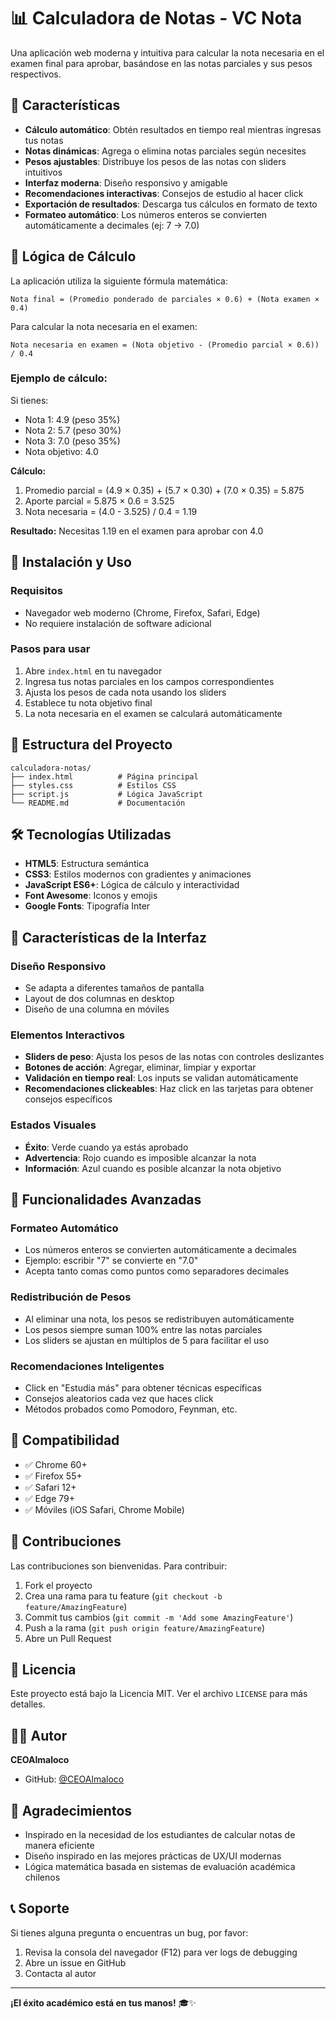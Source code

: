 # 📊 Calculadora de Notas - VC Nota

Una aplicación web moderna y intuitiva para calcular la nota necesaria en el examen final para aprobar, basándose en las notas parciales y sus pesos respectivos.

## 🎯 Características

- **Cálculo automático**: Obtén resultados en tiempo real mientras ingresas tus notas
- **Notas dinámicas**: Agrega o elimina notas parciales según necesites
- **Pesos ajustables**: Distribuye los pesos de las notas con sliders intuitivos
- **Interfaz moderna**: Diseño responsivo y amigable
- **Recomendaciones interactivas**: Consejos de estudio al hacer click
- **Exportación de resultados**: Descarga tus cálculos en formato de texto
- **Formateo automático**: Los números enteros se convierten automáticamente a decimales (ej: 7 → 7.0)

## 🧮 Lógica de Cálculo

La aplicación utiliza la siguiente fórmula matemática:

```
Nota final = (Promedio ponderado de parciales × 0.6) + (Nota examen × 0.4)
```

Para calcular la nota necesaria en el examen:

```
Nota necesaria en examen = (Nota objetivo - (Promedio parcial × 0.6)) / 0.4
```

### Ejemplo de cálculo:

Si tienes:
- Nota 1: 4.9 (peso 35%)
- Nota 2: 5.7 (peso 30%)
- Nota 3: 7.0 (peso 35%)
- Nota objetivo: 4.0

**Cálculo:**
1. Promedio parcial = (4.9 × 0.35) + (5.7 × 0.30) + (7.0 × 0.35) = 5.875
2. Aporte parcial = 5.875 × 0.6 = 3.525
3. Nota necesaria = (4.0 - 3.525) / 0.4 = 1.19

**Resultado:** Necesitas 1.19 en el examen para aprobar con 4.0

## 🚀 Instalación y Uso

### Requisitos
- Navegador web moderno (Chrome, Firefox, Safari, Edge)
- No requiere instalación de software adicional

### Pasos para usar
1. Abre `index.html` en tu navegador
2. Ingresa tus notas parciales en los campos correspondientes
3. Ajusta los pesos de cada nota usando los sliders
4. Establece tu nota objetivo final
5. La nota necesaria en el examen se calculará automáticamente

## 📁 Estructura del Proyecto

```
calculadora-notas/
├── index.html          # Página principal
├── styles.css          # Estilos CSS
├── script.js           # Lógica JavaScript
└── README.md           # Documentación
```

## 🛠️ Tecnologías Utilizadas

- **HTML5**: Estructura semántica
- **CSS3**: Estilos modernos con gradientes y animaciones
- **JavaScript ES6+**: Lógica de cálculo y interactividad
- **Font Awesome**: Iconos y emojis
- **Google Fonts**: Tipografía Inter

## 🎨 Características de la Interfaz

### Diseño Responsivo
- Se adapta a diferentes tamaños de pantalla
- Layout de dos columnas en desktop
- Diseño de una columna en móviles

### Elementos Interactivos
- **Sliders de peso**: Ajusta los pesos de las notas con controles deslizantes
- **Botones de acción**: Agregar, eliminar, limpiar y exportar
- **Validación en tiempo real**: Los inputs se validan automáticamente
- **Recomendaciones clickeables**: Haz click en las tarjetas para obtener consejos específicos

### Estados Visuales
- **Éxito**: Verde cuando ya estás aprobado
- **Advertencia**: Rojo cuando es imposible alcanzar la nota
- **Información**: Azul cuando es posible alcanzar la nota objetivo

## 🔧 Funcionalidades Avanzadas

### Formateo Automático
- Los números enteros se convierten automáticamente a decimales
- Ejemplo: escribir "7" se convierte en "7.0"
- Acepta tanto comas como puntos como separadores decimales

### Redistribución de Pesos
- Al eliminar una nota, los pesos se redistribuyen automáticamente
- Los pesos siempre suman 100% entre las notas parciales
- Los sliders se ajustan en múltiplos de 5 para facilitar el uso

### Recomendaciones Inteligentes
- Click en "Estudia más" para obtener técnicas específicas
- Consejos aleatorios cada vez que haces click
- Métodos probados como Pomodoro, Feynman, etc.

## 📱 Compatibilidad

- ✅ Chrome 60+
- ✅ Firefox 55+
- ✅ Safari 12+
- ✅ Edge 79+
- ✅ Móviles (iOS Safari, Chrome Mobile)

## 🤝 Contribuciones

Las contribuciones son bienvenidas. Para contribuir:

1. Fork el proyecto
2. Crea una rama para tu feature (`git checkout -b feature/AmazingFeature`)
3. Commit tus cambios (`git commit -m 'Add some AmazingFeature'`)
4. Push a la rama (`git push origin feature/AmazingFeature`)
5. Abre un Pull Request

## 📄 Licencia

Este proyecto está bajo la Licencia MIT. Ver el archivo `LICENSE` para más detalles.

## 👨‍💻 Autor

**CEOAlmaloco**
- GitHub: [@CEOAlmaloco](https://github.com/CEOAlmaloco)

## 🙏 Agradecimientos

- Inspirado en la necesidad de los estudiantes de calcular notas de manera eficiente
- Diseño inspirado en las mejores prácticas de UX/UI modernas
- Lógica matemática basada en sistemas de evaluación académica chilenos

## 📞 Soporte

Si tienes alguna pregunta o encuentras un bug, por favor:

1. Revisa la consola del navegador (F12) para ver logs de debugging
2. Abre un issue en GitHub
3. Contacta al autor

---

**¡El éxito académico está en tus manos!** 🎓✨ 